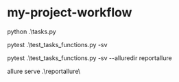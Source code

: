 # my-project-workflow

python .\tasks.py 

pytest .\test_tasks_functions.py -sv

pytest .\test_tasks_functions.py -sv --alluredir reportallure

allure serve .\reportallure\
